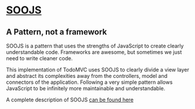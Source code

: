# [SOOJS](https://github.com/bladnman/soojs)


## A Pattern, not a framework

SOOJS is a pattern that uses the strengths of JavaScript to create clearly understandable code. Frameworks are awesome, but sometimes we just need to write cleaner code. 

This implementation of TodoMVC uses SOOJS to clearly divide a view layer and abstract its complexities away from the controllers, model and connectors of the application. Following a very simple pattern allows JavaScript to be infinitely more maintainable and understandable.

A complete description of SOOJS [can be found here](http://metal-sole.com/2012/12/29/soojs-a-simple-object-pattern-for-javascript-3/)
